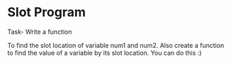 # Slot Program

Task- Write a function

To find the slot location of variable num1 and num2.
Also create a function to find the value of a variable by its slot location.
You can do this :)
